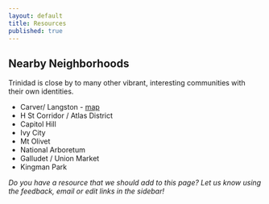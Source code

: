 ```yaml
---
layout: default
title: Resources
published: true
---
```


## Nearby Neighborhoods 

Trinidad is close by to many other vibrant, interesting communities with their own identities.

* Carver/ Langston - [map](https://goo.gl/maps/PFg32HaMqd8MLoqV6)
* H St Corridor / Atlas District
* Capitol Hill
* Ivy City
* Mt Olivet
* National Arboretum
* Galludet / Union Market
* Kingman Park
  
  
<p><em>Do you have a resource that we should add to this page?  Let us know using the feedback, email or edit links in the sidebar!</em></p>

